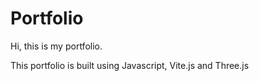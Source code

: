 # Portfolio
Hi, this is my portfolio.

This portfolio is built using Javascript, Vite.js and Three.js


